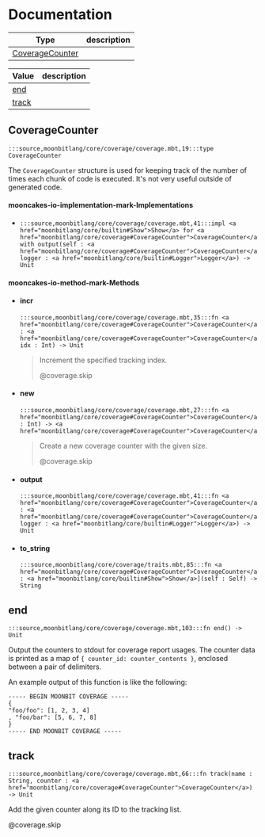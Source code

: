 # Documentation
|Type|description|
|---|---|
|[CoverageCounter](#CoverageCounter)||

|Value|description|
|---|---|
|[end](#end)||
|[track](#track)||

## CoverageCounter

```moonbit
:::source,moonbitlang/core/coverage/coverage.mbt,19:::type CoverageCounter
```

 The `CoverageCounter` structure is used for keeping track of the number of
times each chunk of code is executed. It's not very useful outside of
generated code.

#### mooncakes-io-implementation-mark-Implementations
- ```moonbit
  :::source,moonbitlang/core/coverage/coverage.mbt,41:::impl <a href="moonbitlang/core/builtin#Show">Show</a> for <a href="moonbitlang/core/coverage#CoverageCounter">CoverageCounter</a> with output(self : <a href="moonbitlang/core/coverage#CoverageCounter">CoverageCounter</a>, logger : <a href="moonbitlang/core/builtin#Logger">Logger</a>) -> Unit
  ```
  > 

#### mooncakes-io-method-mark-Methods
- #### incr
  ```moonbit
  :::source,moonbitlang/core/coverage/coverage.mbt,35:::fn <a href="moonbitlang/core/coverage#CoverageCounter">CoverageCounter</a>::incr(self : <a href="moonbitlang/core/coverage#CoverageCounter">CoverageCounter</a>, idx : Int) -> Unit
  ```
  > 
  >  Increment the specified tracking index.
  > 
  >  @coverage.skip
- #### new
  ```moonbit
  :::source,moonbitlang/core/coverage/coverage.mbt,27:::fn <a href="moonbitlang/core/coverage#CoverageCounter">CoverageCounter</a>::new(size : Int) -> <a href="moonbitlang/core/coverage#CoverageCounter">CoverageCounter</a>
  ```
  > 
  >  Create a new coverage counter with the given size.
  > 
  >  @coverage.skip
- #### output
  ```moonbit
  :::source,moonbitlang/core/coverage/coverage.mbt,41:::fn <a href="moonbitlang/core/coverage#CoverageCounter">CoverageCounter</a>::output(self : <a href="moonbitlang/core/coverage#CoverageCounter">CoverageCounter</a>, logger : <a href="moonbitlang/core/builtin#Logger">Logger</a>) -> Unit
  ```
  > 
- #### to\_string
  ```moonbit
  :::source,moonbitlang/core/coverage/traits.mbt,85:::fn <a href="moonbitlang/core/coverage#CoverageCounter">CoverageCounter</a>::to_string[Self : <a href="moonbitlang/core/builtin#Show">Show</a>](self : Self) -> String
  ```
  > 

## end

```moonbit
:::source,moonbitlang/core/coverage/coverage.mbt,103:::fn end() -> Unit
```

 Output the counters to stdout for coverage report usages. The counter data
is printed as a map of `{ counter_id: counter_contents }`, enclosed between
a pair of delimiters.

 An example output of this function is like the following:

 ```plaintext
 ----- BEGIN MOONBIT COVERAGE -----
 {
 "foo/foo": [1, 2, 3, 4]
 , "foo/bar": [5, 6, 7, 8]
 }
 ----- END MOONBIT COVERAGE -----
 ```

## track

```moonbit
:::source,moonbitlang/core/coverage/coverage.mbt,66:::fn track(name : String, counter : <a href="moonbitlang/core/coverage#CoverageCounter">CoverageCounter</a>) -> Unit
```

 Add the given counter along its ID to the tracking list.

 @coverage.skip
